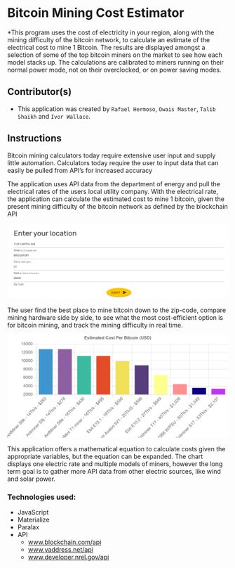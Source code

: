 # Bitcoin Mining Cost Estimator
*This program uses the cost of electricity in your region, along with the mining difficulty of the bitcoin network, to calculate an estimate of the electrical cost to mine 1 Bitcoin. The results are displayed amongst a selection of some of the top bitcoin miners on the market to see how each model stacks up. The calculations are calibrated to miners running on their normal power mode, not on their overclocked, or on power saving modes.

## Contributor(s)
  * This application was created by `Rafael Hermoso`, `Owais Master`, `Talib Shaikh` and  `Ivor Wallace`.
  
## Instructions
Bitcoin mining calculators today require extensive user input and supply little automation. Calculators today require the user to input data that can easily be pulled from API’s for increased accuracy

The application uses API data from the department of energy and pull the electrical rates of the users local utility company. With the electrical rate, the application can calculate the estimated cost to mine 1 bitcoin, given the present mining difficulty of the bitcoin network as defined by the blockchain API

![movie](assets/images/address.png)

The user find the best place to mine bitcoin down to the zip-code, compare mining hardware side by side, to see what the most cost-efficient option is for bitcoin mining, and track the mining difficulty in real time.

![movie](assets/images/chart.png)

This application offers a mathematical equation to calculate costs given the appropriate variables, but the equation can be expanded. The chart displays one electric rate and multiple models of miners, however the long term goal is to gather more API data from other electric sources, like wind and solar power. 

### Technologies used:
  * JavaScript 
  * Materialize
  * Paralax
  * API
    * www.blockchain.com/api
    * www.yaddress.net/api
    * www.developer.nrel.gov/api
